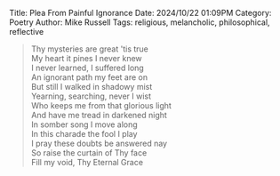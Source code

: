 Title: Plea From Painful Ignorance
Date: 2024/10/22 01:09PM
Category: Poetry
Author: Mike Russell
Tags: religious, melancholic, philosophical, reflective

> Thy mysteries are great 'tis true<br>
> My heart it pines I never knew<br>
> I never learned, I suffered long<br>
> An ignorant path my feet are on<br>
> But still I walked in shadowy mist<br>
> Yearning, searching, never I wist<br>
> Who keeps me from that glorious light<br>
> And have me tread in darkened night<br>
> In somber song I move along<br>
> In this charade the fool I play<br>
> I pray these doubts be answered nay<br>
> So raise the curtain of Thy face<br>
> Fill my void, Thy Eternal Grace